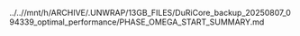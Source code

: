 ../..//mnt/h/ARCHIVE/.UNWRAP/13GB_FILES/DuRiCore_backup_20250807_094339_optimal_performance/PHASE_OMEGA_START_SUMMARY.md